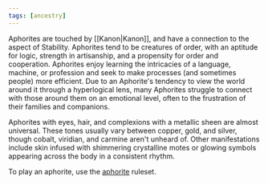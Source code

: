```yaml
---
tags: [ancestry]
---
```


Aphorites are touched by [[Kanon|Kanon]], and have a connection to the aspect of Stability. Aphorites tend to be creatures of order, with an aptitude for logic, strength in artisanship, and a propensity for order and cooperation. Aphorites enjoy learning the intricacies of a language, machine, or profession and seek to make processes (and sometimes people) more efficient. Due to an Aphorite's tendency to view the world around it through a hyperlogical lens, many Aphorites struggle to connect with those around them on an emotional level, often to the frustration of their families and companions.

Aphorites with eyes, hair, and complexions with a metallic sheen are almost universal. These tones usually vary between copper, gold, and silver, though cobalt, viridian, and carmine aren't unheard of. Other manifestations include skin infused with shimmering crystalline motes or glowing symbols appearing across the body in a consistent rhythm.

To play an aphorite, use the [aphorite](https://2e.aonprd.com/Ancestries.aspx?ID=28) ruleset.